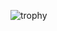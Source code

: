  ![trophy](https://github-profile-trophy.vercel.app/?username=Minemaster121&theme=dark&no-frame=true&row=1&&margin-w=20&no-bg=true)
